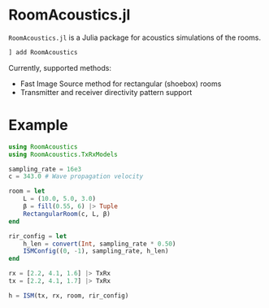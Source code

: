 # RoomAcoustics.jl

`RoomAcoustics.jl` is a Julia package for acoustics simulations of the rooms.


```julia
] add RoomAcoustics
```


Currently, supported methods:
* Fast Image Source method for rectangular (shoebox) rooms
* Transmitter and receiver directivity pattern support


# Example

```julia
using RoomAcoustics
using RoomAcoustics.TxRxModels

sampling_rate = 16e3
c = 343.0 # Wave propagation velocity

room = let
    L = (10.0, 5.0, 3.0)
    β = fill(0.55, 6) |> Tuple
    RectangularRoom(c, L, β)
end

rir_config = let
    h_len = convert(Int, sampling_rate * 0.50)
    ISMConfig((0, -1), sampling_rate, h_len)
end

rx = [2.2, 4.1, 1.6] |> TxRx
tx = [2.2, 4.1, 1.7] |> TxRx

h = ISM(tx, rx, room, rir_config)
```
